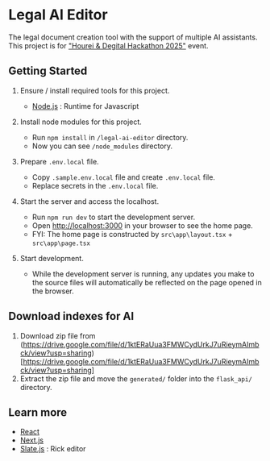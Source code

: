 # Legal AI Editor

The legal document creation tool with the support of multiple AI assistants. This project is for ["Hourei & Degital Hackathon 2025"](https://www.digital.go.jp/news/0ac7897f-acd6-47c6-a579-48339d4805e0) event.

## Getting Started

1. Ensure / install required tools for this project.
    - [Node.js](https://nodejs.org/en) : Runtime for Javascript

1. Install node modules for this project.
    - Run `npm install` in `/legal-ai-editor` directory.
    - Now you can see `/node_modules` directory.

1. Prepare `.env.local` file.
    - Copy `.sample.env.local` file and create `.env.local` file.
    - Replace secrets in the `.env.local` file.

1. Start the server and access the localhost.
    - Run `npm run dev` to start the development server.
    - Open [http://localhost:3000](http://localhost:3000) in your browser to see the home page.
    - FYI: The home page is constructed by `src\app\layout.tsx` + `src\app\page.tsx`

1. Start development.
    - While the development server is running, any updates you make to the source files will automatically be reflected on the page opened in the browser.

## Download indexes for AI
1. Download zip file from (https://drive.google.com/file/d/1ktERaUua3FMWCydUrkJ7uRieymAImbck/view?usp=sharing)[https://drive.google.com/file/d/1ktERaUua3FMWCydUrkJ7uRieymAImbck/view?usp=sharing]
2. Extract the zip file and move the ```generated/``` folder into the ```flask_api/``` directory.

## Learn more

- [React](https://ja.react.dev/learn)
- [Next.js](https://nextjs.org/docs)
- [Slate.js](https://docs.slatejs.org/) : Rick editor
